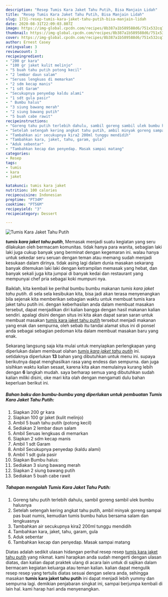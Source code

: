```yaml
---
description: "Resep Tumis Kara Jaket Tahu Putih, Bisa Manjain Lidah"
title: "Resep Tumis Kara Jaket Tahu Putih, Bisa Manjain Lidah"
slug: 1731-resep-tumis-kara-jaket-tahu-putih-bisa-manjain-lidah
date: 2020-08-31T22:09:03.807Z
image: https://img-global.cpcdn.com/recipes/8b387a1b589588d6/751x532cq70/tumis-kara-jaket-tahu-putih-foto-resep-utama.jpg
thumbnail: https://img-global.cpcdn.com/recipes/8b387a1b589588d6/751x532cq70/tumis-kara-jaket-tahu-putih-foto-resep-utama.jpg
cover: https://img-global.cpcdn.com/recipes/8b387a1b589588d6/751x532cq70/tumis-kara-jaket-tahu-putih-foto-resep-utama.jpg
author: Ernest Casey
ratingvalue: 3
reviewcount: 3
recipeingredient:
- "200 gr kara"
- "100 gr jaket kulit melinjo"
- "5 buah tahu putih potong kecil"
- "2 lembar daun salam"
- "Seruas lengkuas di memarkan"
- "2 sdm kecap manis"
- "1 sdt Garam"
- "Secukupnya penyedap kaldu alami"
- "1 sdt gula pasir"
- " Bumbu halus"
- "3 siung bawang merah"
- "2 siung bawang putih"
- "5 buah cabe rawit"
recipeinstructions:
- "Goreng tahu putih terlebih dahulu, sambil goreng sambil ulek bumbu halusnya"
- "Setelah setengah kering angkat tahu putih, ambil minyak goreng sampai pas buat numis, kemudian tumis bumbu halus bersama salam dan lengkuasnya"
- "Tambahkan air secukupnya kira2 200ml tunggu mendidih"
- "Tambahkan kara, jaket, tahu, garam, gula"
- "Aduk sebentar"
- "Tambahkan kecap dan penyedap. Masak sampai matang"
categories:
- Resep
tags:
- tumis
- kara
- jaket

katakunci: tumis kara jaket 
nutrition: 100 calories
recipecuisine: Indonesian
preptime: "PT34M"
cooktime: "PT56M"
recipeyield: "3"
recipecategory: Dessert

---
```



![Tumis Kara Jaket Tahu Putih](https://img-global.cpcdn.com/recipes/8b387a1b589588d6/751x532cq70/tumis-kara-jaket-tahu-putih-foto-resep-utama.jpg)

<b><i>tumis kara jaket tahu putih</i></b>, Memasak menjadi suatu kegiatan yang seru dilakukan oleh bermacam komunitas. tidak hanya para wanita, sebagian laki laki juga cukup banyak yang berminat dengan kegemaran ini. walau hanya untuk sekedar seru seruan dengan teman atau memang sudah menjadi kesukaan dalam dirinya. tidak asing lagi dalam dunia masakan sekarang banyak ditemukan laki laki dengan ketrampilan memasak yang hebat, dan banyak sekali juga kita jumpai di banyak kedai dan restaurant yang mempunyai chef pria sebagai koki mumpuni nya.

Baiklah, kita kembali ke perihal bumbu bumbu makanan <i>tumis kara jaket tahu putih</i>. di sela sela kesibukan kita, bisa jadi akan terasa menyenangkan bila sejenak kita memberikan sebagian waktu untuk membuat tumis kara jaket tahu putih ini. dengan keberhasilan anda dalam membuat masakan tersebut, dapat menjadikan diri kalian bangga dengan hasil makanan kalian sendiri. apalagi disini dengan situs ini kita akan dapat saran saran untuk membuat masakan <u>tumis kara jaket tahu putih</u> tersebut menjadi makanan yang enak dan sempurna, oleh sebab itu tandai alamat situs ini di ponsel anda sebagai sebagian pedoman kita dalam membuat masakan baru yang enak.




Sekarang langsung saja kita mulai untuk menyiapkan perlengkapan yang diperlukan dalam membuat olahan <u><i>tumis kara jaket tahu putih</i></u> ini. setidaknya diperlukan <b>13</b> bahan yang dibutuhkan untuk menu ini. supaya berikutnya dapat menghasilkan rasa yang endess dan sempurna. dan juga sisihkan waktu kalian sesaat, karena kita akan memulainya kurang lebih dengan <b>6</b> langkah mudah. saya berharap semua yang dibutuhkan sudah kalian miliki disini, oke mari kita olah dengan mengamati dulu bahan keperluan berikut ini.

<!--inarticleads1-->

##### Bahan baku dan bumbu-bumbu yang diperlukan untuk pembuatan Tumis Kara Jaket Tahu Putih:

1. Siapkan 200 gr kara
1. Siapkan 100 gr jaket (kulit melinjo)
1. Ambil 5 buah tahu putih (potong kecil)
1. Sediakan 2 lembar daun salam
1. Ambil Seruas lengkuas di memarkan
1. Siapkan 2 sdm kecap manis
1. Ambil 1 sdt Garam
1. Ambil Secukupnya penyedap (kaldu alami)
1. Ambil 1 sdt gula pasir
1. Siapkan  Bumbu halus:
1. Sediakan 3 siung bawang merah
1. Siapkan 2 siung bawang putih
1. Sediakan 5 buah cabe rawit




<!--inarticleads2-->

##### Tahapan mengolah Tumis Kara Jaket Tahu Putih:

1. Goreng tahu putih terlebih dahulu, sambil goreng sambil ulek bumbu halusnya
1. Setelah setengah kering angkat tahu putih, ambil minyak goreng sampai pas buat numis, kemudian tumis bumbu halus bersama salam dan lengkuasnya
1. Tambahkan air secukupnya kira2 200ml tunggu mendidih
1. Tambahkan kara, jaket, tahu, garam, gula
1. Aduk sebentar
1. Tambahkan kecap dan penyedap. Masak sampai matang




Diatas adalah sedikit ulasan hidangan perihal resep resep <u>tumis kara jaket tahu putih</u> yang nikmat. kami harapkan anda sudah mengerti dengan ulasan diatas, dan kalian dapat praktek ulang di acara lain untuk di sajikan dalam bermacam kegiatan keluarga atau teman kalian. kalian dapat mengulik resep resep yang tertulis diatas sesuai dengan selera anda, sehingga masakan <b>tumis kara jaket tahu putih</b> ini dapat menjadi lebih yummy dan sempurna lagi. demikian penjabaran singkat ini, sampai berjumpa kembali di lain hal. kami harap hari anda menyenangkan.
